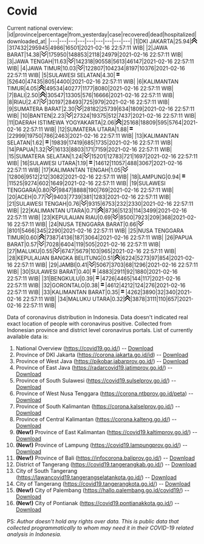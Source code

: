# Covid
Current national overview:
|id|province|percentage|from_yesterday|case|recovered|dead|hospitalized|downloaded_at|
|---|---|---|---|---|---|---|---|---|
|1|DKI JAKARTA|25.94|![up](https://github.com/ariefrachmannn/covid/raw/master/img/rsz_img_186982.png)|317432|295945|4986|16501|2021-02-16 22:57:11 WIB|
|2|JAWA BARAT|14.38|![down](https://github.com/ariefrachmannn/covid/raw/master/img/rsz_down.png)|175950|148853|2118|24979|2021-02-16 22:57:11 WIB|
|3|JAWA TENGAH|11.63|![down](https://github.com/ariefrachmannn/covid/raw/master/img/rsz_down.png)|142318|90558|5613|46147|2021-02-16 22:57:11 WIB|
|4|JAWA TIMUR|10.03|![down](https://github.com/ariefrachmannn/covid/raw/master/img/rsz_down.png)|122807|104234|8197|10376|2021-02-16 22:57:11 WIB|
|5|SULAWESI SELATAN|4.30|![equal](https://github.com/ariefrachmannn/covid/raw/master/img/rsz_equal.png)|52640|47435|805|4400|2021-02-16 22:57:11 WIB|
|6|KALIMANTAN TIMUR|4.05|![up](https://github.com/ariefrachmannn/covid/raw/master/img/rsz_img_186982.png)|49534|40277|1177|8080|2021-02-16 22:57:11 WIB|
|7|BALI|2.50|![up](https://github.com/ariefrachmannn/covid/raw/master/img/rsz_img_186982.png)|30547|13305|576|16666|2021-02-16 22:57:11 WIB|
|8|RIAU|2.47|![down](https://github.com/ariefrachmannn/covid/raw/master/img/rsz_down.png)|30197|28493|725|979|2021-02-16 22:57:11 WIB|
|9|SUMATERA BARAT|2.30|![down](https://github.com/ariefrachmannn/covid/raw/master/img/rsz_down.png)|28182|25739|634|1809|2021-02-16 22:57:11 WIB|
|10|BANTEN|2.23|![down](https://github.com/ariefrachmannn/covid/raw/master/img/rsz_down.png)|27324|19375|512|7437|2021-02-16 22:57:11 WIB|
|11|DAERAH ISTIMEWA YOGYAKARTA|2.06|![up](https://github.com/ariefrachmannn/covid/raw/master/img/rsz_img_186982.png)|25168|18809|595|5764|2021-02-16 22:57:11 WIB|
|12|SUMATERA UTARA|1.88|![equal](https://github.com/ariefrachmannn/covid/raw/master/img/rsz_equal.png)|22999|19750|786|2463|2021-02-16 22:57:11 WIB|
|13|KALIMANTAN SELATAN|1.62|![equal](https://github.com/ariefrachmannn/covid/raw/master/img/rsz_equal.png)|19839|17419|685|1735|2021-02-16 22:57:11 WIB|
|14|PAPUA|1.32|![down](https://github.com/ariefrachmannn/covid/raw/master/img/rsz_down.png)|16133|8803|171|7159|2021-02-16 22:57:11 WIB|
|15|SUMATERA SELATAN|1.24|![down](https://github.com/ariefrachmannn/covid/raw/master/img/rsz_down.png)|15201|12783|721|1697|2021-02-16 22:57:11 WIB|
|16|SULAWESI UTARA|1.19|![equal](https://github.com/ariefrachmannn/covid/raw/master/img/rsz_equal.png)|14612|11057|488|3067|2021-02-16 22:57:11 WIB|
|17|KALIMANTAN TENGAH|1.05|![down](https://github.com/ariefrachmannn/covid/raw/master/img/rsz_down.png)|12806|9512|212|3082|2021-02-16 22:57:11 WIB|
|18|LAMPUNG|0.94|![equal](https://github.com/ariefrachmannn/covid/raw/master/img/rsz_equal.png)|11525|9274|602|1649|2021-02-16 22:57:11 WIB|
|19|SULAWESI TENGGARA|0.80|![down](https://github.com/ariefrachmannn/covid/raw/master/img/rsz_down.png)|9847|8888|190|769|2021-02-16 22:57:11 WIB|
|20|ACEH|0.77|![down](https://github.com/ariefrachmannn/covid/raw/master/img/rsz_down.png)|9403|7739|381|1283|2021-02-16 22:57:11 WIB|
|21|SULAWESI TENGAH|0.76|![down](https://github.com/ariefrachmannn/covid/raw/master/img/rsz_down.png)|9315|6753|232|2330|2021-02-16 22:57:11 WIB|
|22|KALIMANTAN UTARA|0.71|![up](https://github.com/ariefrachmannn/covid/raw/master/img/rsz_img_186982.png)|8736|5123|114|3499|2021-02-16 22:57:11 WIB|
|23|KEPULAUAN RIAU|0.69|![down](https://github.com/ariefrachmannn/covid/raw/master/img/rsz_down.png)|8500|7923|209|368|2021-02-16 22:57:11 WIB|
|24|NUSA TENGGARA BARAT|0.66|![down](https://github.com/ariefrachmannn/covid/raw/master/img/rsz_down.png)|8101|5466|345|2290|2021-02-16 22:57:11 WIB|
|25|NUSA TENGGARA TIMUR|0.60|![up](https://github.com/ariefrachmannn/covid/raw/master/img/rsz_img_186982.png)|7387|4136|187|3064|2021-02-16 22:57:11 WIB|
|26|PAPUA BARAT|0.57|![down](https://github.com/ariefrachmannn/covid/raw/master/img/rsz_down.png)|7028|6404|119|505|2021-02-16 22:57:11 WIB|
|27|MALUKU|0.55|![down](https://github.com/ariefrachmannn/covid/raw/master/img/rsz_down.png)|6747|5679|103|965|2021-02-16 22:57:11 WIB|
|28|KEPULAUAN BANGKA BELITUNG|0.51|![up](https://github.com/ariefrachmannn/covid/raw/master/img/rsz_img_186982.png)|6224|5273|97|854|2021-02-16 22:57:11 WIB|
|29|JAMBI|0.41|![down](https://github.com/ariefrachmannn/covid/raw/master/img/rsz_down.png)|5067|3703|68|1296|2021-02-16 22:57:11 WIB|
|30|SULAWESI BARAT|0.40|![equal](https://github.com/ariefrachmannn/covid/raw/master/img/rsz_equal.png)|4883|2911|92|1880|2021-02-16 22:57:11 WIB|
|31|BENGKULU|0.39|![equal](https://github.com/ariefrachmannn/covid/raw/master/img/rsz_equal.png)|4726|4465|144|117|2021-02-16 22:57:11 WIB|
|32|GORONTALO|0.38|![equal](https://github.com/ariefrachmannn/covid/raw/master/img/rsz_equal.png)|4612|4212|124|276|2021-02-16 22:57:11 WIB|
|33|KALIMANTAN BARAT|0.35|![equal](https://github.com/ariefrachmannn/covid/raw/master/img/rsz_equal.png)|4262|3890|32|340|2021-02-16 22:57:11 WIB|
|34|MALUKU UTARA|0.32|![up](https://github.com/ariefrachmannn/covid/raw/master/img/rsz_img_186982.png)|3878|3111|110|657|2021-02-16 22:57:11 WIB|

Data of coronavirus distribution in Indonesia. Data doesn't indicated real exact location of people with coronavirus positive. Collected from Indonesian province and district level coronavirus portals. List of currently available data is:
1. National Overview (https://covid19.go.id/) -- [Download](https://www.dropbox.com/s/66ly270fw4y76fx/covid_nasional.csv?dl=0)
2. Province of DKI Jakarta (https://corona.jakarta.go.id/id) -- [Download](https://riwayat-file-covid-19-dki-jakarta-jakartagis.hub.arcgis.com/)
3. Province of West Java (https://pikobar.jabarprov.go.id/) -- [Download](https://www.dropbox.com/s/alg0zp60fylq6cn/covid_jabar.csv?dl=0)
4. Province of East Java (https://radarcovid19.jatimprov.go.id/) -- [Download](https://www.dropbox.com/sh/e7vtgcnl4ckbvr4/AADo9UMRDZvrhHn66qTHZOvNa?dl=0)
5. Province of South Sulawesi (https://covid19.sulselprov.go.id/) -- [Download](https://www.dropbox.com/s/z5ek23lwcztj7z7/covid_sulsel.csv?dl=0)
6. Province of West Nusa Tenggara (https://corona.ntbprov.go.id/peta) -- [Download](https://www.dropbox.com/s/4p2k93n42xx0c00/covid_ntb.csv?dl=0)
7. Province of South Kalimantan (https://corona.kalselprov.go.id/) -- [Download](https://www.dropbox.com/sh/7aa2kvz8lb04pzz/AADH1Oj5oFMw2mp-D3JStPRsa?dl=0)
8. Province of Central Kalimantan (https://corona.kalteng.go.id/) -- [Download](https://www.dropbox.com/s/9q01v5r3ys2ozk4/covid_kalteng.csv?dl=0)
9. **(New!)** Province of East Kalimantan (https://covid19.kaltimprov.go.id/) -- [Download](https://www.dropbox.com/sh/qhpxj532nm80goa/AAB6ek_fp1__ieTR0TFQpfIga?dl=0)
10. **(New!)** Province of Lampung (https://covid19.lampungprov.go.id/) -- [Download](https://www.dropbox.com/s/ecuew6oa9kzwqwx/covid_lampung.csv?dl=0)
11. **(New!)** Province of Bali (https://infocorona.baliprov.go.id/) -- [Download](https://www.dropbox.com/sh/iceiwun4ufttmiu/AAC7dSRMpfTjPI1Lfzw-LeCUa?dl=0)
12. District of Tangerang (https://covid19.tangerangkab.go.id/) -- [Download](https://www.dropbox.com/sh/yxovyy6sy5bnz4p/AACZzVHinisKmz8oQWyQJ3nua?dl=0)
13. City of South Tangerang (https://lawancovid19.tangerangselatankota.go.id/) -- [Download](https://www.dropbox.com/s/zlvxo4ivswdzmle/covid_tangsel.csv?dl=0)
14. City of Tangerang (https://covid19.tangerangkota.go.id/) -- [Download](https://www.dropbox.com/s/e53224kvdrpjzy0/covid_tangkot.csv?dl=0)
15. **(New!)** City of Palembang (https://hallo.palembang.go.id/covid19/) -- [Download](https://www.dropbox.com/sh/oj17bhwhlpjht9e/AABZEG-OiaSaFvikATDx6coEa?dl=0)
16. **(New!)** City of Pontianak (https://covid19.pontianakkota.go.id/) -- [Download](https://www.dropbox.com/sh/66if3y4ly51j4sh/AADQ-zwLGa7Kz4ZzJgDw2-3na?dl=0)

PS: *Author doesn't hold any rights over data. This is public data that collected programmatically to whom may need it in their COVID-19 related analysis in Indonesia.*
